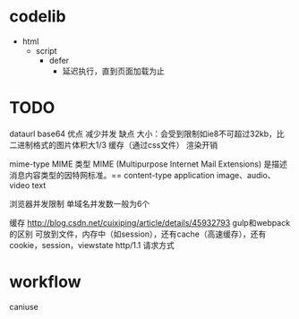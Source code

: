 
# codelib

- html
  - script
    - defer
      - 延迟执行，直到页面加载为止




# TODO


dataurl base64
  优点
    减少并发
  缺点
    大小：会受到限制如ie8不可超过32kb，比二进制格式的图片体积大1/3
    缓存（通过css文件）
    渲染开销

mime-type MIME 类型 MIME (Multipurpose Internet Mail Extensions) 是描述消息内容类型的因特网标准。== content-type
  application
  image、audio、video
  text

浏览器并发限制
  单域名并发数一般为6个


缓存
http://blog.csdn.net/cuixiping/article/details/45932793
gulp和webpack的区别
可放到文件，内存中（如session），还有cache（高速缓存），还有 cookie，session，viewstate
http/1.1 请求方式

# workflow

caniuse

